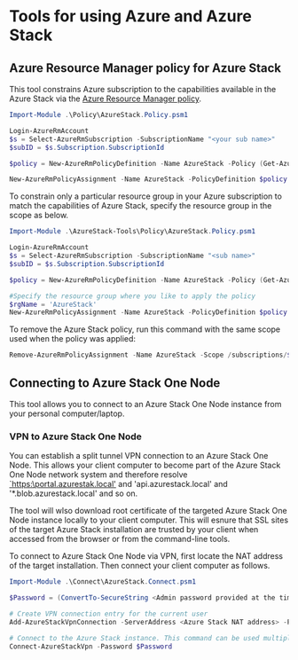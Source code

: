 # Tools for using Azure and Azure Stack

## Azure Resource Manager policy for Azure Stack

This tool constrains Azure subscription to the capabilities available in the Azure Stack via the [Azure Resource Manager policy](https://azure.microsoft.com/en-us/documentation/articles/resource-manager-policy/).

```powershell
Import-Module .\Policy\AzureStack.Policy.psm1

Login-AzureRmAccount
$s = Select-AzureRmSubscription -SubscriptionName "<your sub name>"
$subID = $s.Subscription.SubscriptionId

$policy = New-AzureRmPolicyDefinition -Name AzureStack -Policy (Get-AzureStackRmPolicy)

New-AzureRmPolicyAssignment -Name AzureStack -PolicyDefinition $policy -Scope /subscriptions/$subID
```

To constrain only a particular resource group in your Azure subscription to match the capabilities of Azure Stack, specify the resource group in the scope as below.

```powershell
Import-Module .\AzureStack-Tools\Policy\AzureStack.Policy.psm1

Login-AzureRmAccount
$s = Select-AzureRmSubscription -SubscriptionName "<sub name>"
$subID = $s.Subscription.SubscriptionId

$policy = New-AzureRmPolicyDefinition -Name AzureStack -Policy (Get-AzureStackRmPolicy)

#Specify the resource group where you like to apply the policy
$rgName = 'AzureStack'
New-AzureRmPolicyAssignment -Name AzureStack -PolicyDefinition $policy -Scope /subscriptions/$subID/resourceGroups/$rgName
```

To remove the Azure Stack policy, run this command with the same scope used when the policy was applied:
```powershell
Remove-AzureRmPolicyAssignment -Name AzureStack -Scope /subscriptions/$subID/resourceGroups/$rgName
```


## Connecting to Azure Stack One Node

This tool allows you to connect to an Azure Stack One Node instance from your personal computer/laptop.

### VPN to Azure Stack One Node

You can establish a split tunnel VPN connection to an Azure Stack One Node. This allows your client computer to become part of the Azure Stack One Node network system and therefore resolve [`https:\\portal.azurestak.local'](https://portal.azurestack.local) and 'api.azurestack.local' and '*.blob.azurestack.local' and so on. 

The tool will wlso download root certificate of the targeted Azure Stack One Node instance locally to your client computer. This will esnure that SSL sites of the target Azure Stack installation are trusted by your client when accessed from the browser or from the command-line tools.

To connect to Azure Stack One Node via VPN, first locate the NAT address of the target installation. Then connect your client computer as follows.

```powershell
Import-Module .\Connect\AzureStack.Connect.psm1

$Password = (ConvertTo-SecureString <Admin password provided at the time of the Azure Stack deployment> -AsPlainText -Force)

# Create VPN connection entry for the current user
Add-AzureStackVpnConnection -ServerAddress <Azure Stack NAT address> -Password $Password

# Connect to the Azure Stack instance. This command can be used multiple times.
Connect-AzureStackVpn -Password $Password
```
